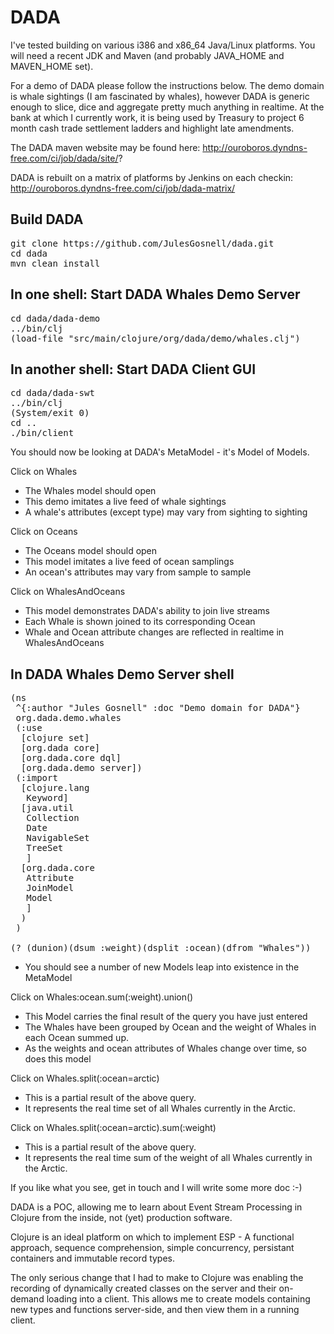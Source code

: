 DADA
====

I've tested building on various i386 and x86_64 Java/Linux
platforms. You will need a recent JDK and Maven (and probably
JAVA_HOME and MAVEN_HOME set).

For a demo of DADA please follow the instructions below. The demo
domain is whale sightings (I am fascinated by whales), however DADA is
generic enough to slice, dice and aggregate pretty much anything in
realtime. At the bank at which I currently work, it is being used by
Treasury to project 6 month cash trade settlement ladders and
highlight late amendments.

The DADA maven website may be found here: http://ouroboros.dyndns-free.com/ci/job/dada/site/?

DADA is rebuilt on a matrix of platforms by Jenkins on each checkin: http://ouroboros.dyndns-free.com/ci/job/dada-matrix/

## Build DADA
<pre>
git clone https://github.com/JulesGosnell/dada.git
cd dada
mvn clean install
</pre>

## In one shell: Start DADA Whales Demo Server
<pre>
cd dada/dada-demo
../bin/clj
(load-file "src/main/clojure/org/dada/demo/whales.clj")
</pre>

## In another shell: Start DADA Client GUI
<pre>
cd dada/dada-swt
../bin/clj
(System/exit 0)
cd ..
./bin/client
</pre>

You should now be looking at DADA's MetaModel - it's Model of Models.

Click on Whales

 - The Whales model should open
 - This demo imitates a live feed of whale sightings
 - A whale's attributes (except type) may vary from sighting to sighting

Click on Oceans

 - The Oceans model should open
 - This model imitates a live feed of ocean samplings
 - An ocean's attributes may vary from sample to sample

Click on WhalesAndOceans

 - This model demonstrates DADA's ability to join live streams
 - Each Whale is shown joined to its corresponding Ocean
 - Whale and Ocean attribute changes are reflected in realtime in WhalesAndOceans

## In DADA Whales Demo Server shell
<pre>
(ns 
 ^{:author "Jules Gosnell" :doc "Demo domain for DADA"}
 org.dada.demo.whales
 (:use
  [clojure set]
  [org.dada core]
  [org.dada.core dql]
  [org.dada.demo server])
 (:import
  [clojure.lang
   Keyword]
  [java.util
   Collection
   Date
   NavigableSet
   TreeSet
   ]
  [org.dada.core
   Attribute
   JoinModel
   Model
   ]
  )
 )

(? (dunion)(dsum :weight)(dsplit :ocean)(dfrom "Whales"))
</pre>

 - You should see a number of new Models leap into existence in the MetaModel

Click on Whales:ocean.sum(:weight).union()

 - This Model carries the final result of the query you have just entered
 - The Whales have been grouped by Ocean and the weight of Whales in each Ocean summed up.
 - As the weights and ocean attributes of Whales change over time, so does this model

Click on Whales.split(:ocean=arctic)

 - This is a partial result of the above query.
 - It represents the real time set of all Whales currently in the Arctic.

Click on Whales.split(:ocean=arctic).sum(:weight)

 - This is a partial result of the above query.
 - It represents the real time sum of the weight of all Whales currently in the Arctic.

If you like what you see, get in touch and I will write some more doc :-)

DADA is a POC, allowing me to learn about Event Stream Processing in
Clojure from the inside, not (yet) production software.

Clojure is an ideal platform on which to implement ESP - A functional
approach, sequence comprehension, simple concurrency, persistant
containers and immutable record types.

The only serious change that I had to make to Clojure was enabling the
recording of dynamically created classes on the server and their
on-demand loading into a client. This allows me to create models
containing new types and functions server-side, and then view them in
a running client.
